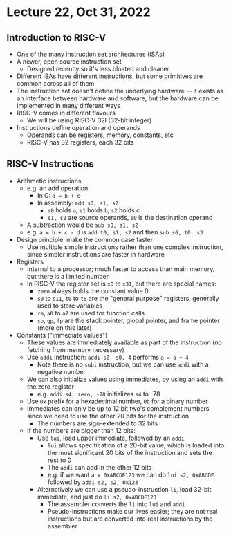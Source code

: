 # Lecture 22, Oct 31, 2022

## Introduction to RISC-V

* One of the many instruction set architectures (ISAs)
* A newer, open source instruction set
	* Designed recently so it's less bloated and cleaner
* Different ISAs have different instructions, but some primitives are common across all of them
* The instruction set doesn't define the underlying hardware -- it exists as an interface between hardware and software, but the hardware can be implemented in many different ways
* RISC-V comes in different flavours
	* We will be using RISC-V 32I (32-bit integer)
* Instructions define operation and operands
	* Operands can be registers, memory, constants, etc
	* RISC-V has 32 registers, each 32 bits

## RISC-V Instructions

* Arithmetic instructions
	* e.g. an add operation:
		* In C: `a = b + c`
		* In assembly: `add s0, s1, s2`
			* `s0` holds `a`, `s1` holds `b`, `s2` holds c
			* `s1, s2` are source operands, `s0` is the destination operand
	* A subtraction would be `sub s0, s1, s2`
	* e.g. `a = b + c - d` is `add t0, s1, s2` and then `sub s0, t0, s3`
* Design principle: make the common case faster
	* Use multiple simple instructions rather than one complex instruction, since simpler instructions are faster in hardware
* Registers
	* Internal to a processor; much faster to access than main memory, but there is a limited number
	* In RISC-V the register set is `x0` to `x31`, but there are special names:
		* `zero` always holds the constant value 0
		* `s0` to `s11`, `t0` to `t6` are the "general purpose" registers, generally used to store variables
		* `ra`, `a0` to `a7` are used for function calls
		* `sp`, `gp`, `fp` are the stack pointer, global pointer, and frame pointer (more on this later)
* Constants ("immediate values")
	* These values are immediately available as part of the instruction (no fetching from memory necessary)
	* Use `addi` instruction: `addi s0, s0, 4` performs `a = a + 4`
		* Note there is no `subi` instruction, but we can use `addi` with a negative number
	* We can also initialize values using immediates, by using an `addi` with the zero register
		* e.g. `addi s4, zero, -78` initializes `s4` to -78
	* Use `0x` prefix for a hexadecimal number, `0b` for a binary number
	* Immediates can only be up to 12 bit two's complement numbers since we need to use the other 20 bits for the instruction
		* The numbers are sign-extended to 32 bits
	* If the numbers are bigger than 12 bits:
		* Use `lui`, load upper immediate, followed by an `addi`
			* `lui` allows specification of a 20-bit value, which is loaded into the most significant 20 bits of the instruction and sets the rest to 0
			* The `addi` can add in the other 12 bits
			* e.g. if we want `a = 0xABCDE123` we can do `lui s2, 0xABCDE` followed by `addi s2, s2, 0x123`
		* Alternatively we can use a pseudo-instruction `li`, load 32-bit immediate, and just do `li s2, 0xABCDE123`
			* The assembler converts the `li` into `lui` and `addi`
			* Pseudo-instructions make our lives easier; they are not real instructions but are converted into real instructions by the assembler

